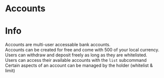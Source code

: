 # Accounts

# Info
Accounts are multi-user accessable bank accounts.<br />
Accounts can be created for free and come with 500 of your local currency.<br />
Users can withdraw and deposit freely as long as they are whitelisted.<br />
Users can access their available accounts with the `list` subcommand<br />
Certain aspects of an account can be managed by the holder (whitelist & limit)